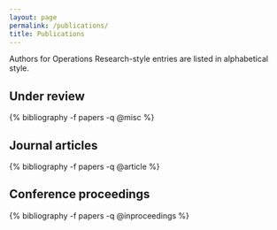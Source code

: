 ```yaml
---
layout: page
permalink: /publications/
title: Publications
---
```



Authors for Operations Research-style entries are listed in alphabetical style. 


<h2>Under review</h2>
{% bibliography -f papers -q @misc %}

<h2>Journal articles</h2>
{% bibliography -f papers -q @article %}

<h2>Conference proceedings</h2>
{% bibliography -f papers -q @inproceedings %}


